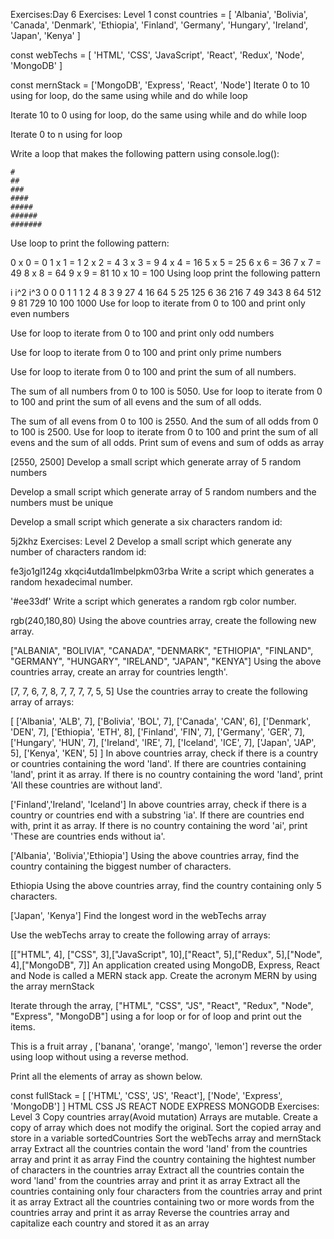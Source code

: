Exercises:Day 6
Exercises: Level 1
const countries = [
  'Albania',
  'Bolivia',
  'Canada',
  'Denmark',
  'Ethiopia',
  'Finland',
  'Germany',
  'Hungary',
  'Ireland',
  'Japan',
  'Kenya'
]

const webTechs = [
  'HTML',
  'CSS',
  'JavaScript',
  'React',
  'Redux',
  'Node',
  'MongoDB'
]

const mernStack = ['MongoDB', 'Express', 'React', 'Node']
Iterate 0 to 10 using for loop, do the same using while and do while loop

Iterate 10 to 0 using for loop, do the same using while and do while loop

Iterate 0 to n using for loop

Write a loop that makes the following pattern using console.log():

    #
    ##
    ###
    ####
    #####
    ######
    #######
Use loop to print the following pattern:

0 x 0 = 0
1 x 1 = 1
2 x 2 = 4
3 x 3 = 9
4 x 4 = 16
5 x 5 = 25
6 x 6 = 36
7 x 7 = 49
8 x 8 = 64
9 x 9 = 81
10 x 10 = 100
Using loop print the following pattern

 i    i^2   i^3
 0    0     0
 1    1     1
 2    4     8
 3    9     27
 4    16    64
 5    25    125
 6    36    216
 7    49    343
 8    64    512
 9    81    729
 10   100   1000
Use for loop to iterate from 0 to 100 and print only even numbers

Use for loop to iterate from 0 to 100 and print only odd numbers

Use for loop to iterate from 0 to 100 and print only prime numbers

Use for loop to iterate from 0 to 100 and print the sum of all numbers.

The sum of all numbers from 0 to 100 is 5050.
Use for loop to iterate from 0 to 100 and print the sum of all evens and the sum of all odds.

The sum of all evens from 0 to 100 is 2550. And the sum of all odds from 0 to 100 is 2500.
Use for loop to iterate from 0 to 100 and print the sum of all evens and the sum of all odds. Print sum of evens and sum of odds as array

  [2550, 2500]
Develop a small script which generate array of 5 random numbers

Develop a small script which generate array of 5 random numbers and the numbers must be unique

Develop a small script which generate a six characters random id:

5j2khz
Exercises: Level 2
Develop a small script which generate any number of characters random id:

  fe3jo1gl124g
  xkqci4utda1lmbelpkm03rba
Write a script which generates a random hexadecimal number.

'#ee33df'
Write a script which generates a random rgb color number.

rgb(240,180,80)
Using the above countries array, create the following new array.

["ALBANIA", "BOLIVIA", "CANADA", "DENMARK", "ETHIOPIA", "FINLAND", "GERMANY", "HUNGARY", "IRELAND", "JAPAN", "KENYA"]
Using the above countries array, create an array for countries length'.

[7, 7, 6, 7, 8, 7, 7, 7, 7, 5, 5]
Use the countries array to create the following array of arrays:

  [
  ['Albania', 'ALB', 7],
  ['Bolivia', 'BOL', 7],
  ['Canada', 'CAN', 6],
  ['Denmark', 'DEN', 7],
  ['Ethiopia', 'ETH', 8],
  ['Finland', 'FIN', 7],
  ['Germany', 'GER', 7],
  ['Hungary', 'HUN', 7],
  ['Ireland', 'IRE', 7],
  ['Iceland', 'ICE', 7],
  ['Japan', 'JAP', 5],
  ['Kenya', 'KEN', 5]
]
In above countries array, check if there is a country or countries containing the word 'land'. If there are countries containing 'land', print it as array. If there is no country containing the word 'land', print 'All these countries are without land'.

['Finland','Ireland', 'Iceland']
In above countries array, check if there is a country or countries end with a substring 'ia'. If there are countries end with, print it as array. If there is no country containing the word 'ai', print 'These are countries ends without ia'.

['Albania', 'Bolivia','Ethiopia']
Using the above countries array, find the country containing the biggest number of characters.

Ethiopia
Using the above countries array, find the country containing only 5 characters.

['Japan', 'Kenya']
Find the longest word in the webTechs array

Use the webTechs array to create the following array of arrays:

[["HTML", 4], ["CSS", 3],["JavaScript", 10],["React", 5],["Redux", 5],["Node", 4],["MongoDB", 7]]
An application created using MongoDB, Express, React and Node is called a MERN stack app. Create the acronym MERN by using the array mernStack

Iterate through the array, ["HTML", "CSS", "JS", "React", "Redux", "Node", "Express", "MongoDB"] using a for loop or for of loop and print out the items.

This is a fruit array , ['banana', 'orange', 'mango', 'lemon'] reverse the order using loop without using a reverse method.

Print all the elements of array as shown below.

  const fullStack = [
    ['HTML', 'CSS', 'JS', 'React'],
    ['Node', 'Express', 'MongoDB']
  ]
  HTML
  CSS
  JS
  REACT
  NODE
  EXPRESS
  MONGODB
Exercises: Level 3
Copy countries array(Avoid mutation)
Arrays are mutable. Create a copy of array which does not modify the original. Sort the copied array and store in a variable sortedCountries
Sort the webTechs array and mernStack array
Extract all the countries contain the word 'land' from the countries array and print it as array
Find the country containing the hightest number of characters in the countries array
Extract all the countries contain the word 'land' from the countries array and print it as array
Extract all the countries containing only four characters from the countries array and print it as array
Extract all the countries containing two or more words from the countries array and print it as array
Reverse the countries array and capitalize each country and stored it as an array